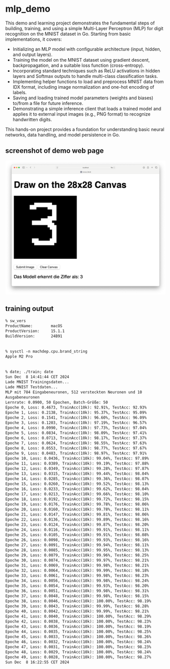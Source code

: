 # mlp_demo

This demo and learning project demonstrates the fundamental steps of building, training, and using a simple Multi-Layer Perceptron (MLP) for digit recognition on the MNIST dataset in Go. Starting from basic implementations, it covers:

- Initializing an MLP model with configurable architecture (input, hidden, and output layers).
- Training the model on the MNIST dataset using gradient descent, backpropagation, and a suitable loss function (cross-entropy).
- Incorporating standard techniques such as ReLU activations in hidden layers and Softmax outputs to handle multi-class classification tasks.
- Implementing helper functions to load and preprocess MNIST data from IDX format, including image normalization and one-hot encoding of labels.
- Saving and loading trained model parameters (weights and biases) to/from a file for future inference.
- Demonstrating a simple inference client that loads a trained model and applies it to external input images (e.g., PNG format) to recognize handwritten digits.

This hands-on project provides a foundation for understanding basic neural networks, data handling, and model persistence in Go.

## screenshot of demo web page

<img src="screenshot_web_page.png" alt="screenshot of demo web page" width="600"/>

## training output

```
% sw_vers                           
ProductName:		macOS
ProductVersion:		15.1.1
BuildVersion:		24B91


% sysctl -n machdep.cpu.brand_string
Apple M2 Pro


% date; ./train; date             
Sun Dec  8 14:41:44 CET 2024
Lade MNIST Trainingsdaten...
Lade MNIST Testdaten...
MLP mit 784 Eingabeneuronen, 512 versteckten Neuronen und 10 Ausgabeneuronen
Lernrate: 0.0900, 50 Epochen, Batch-Größe: 50
Epoche 0, Loss: 0.4673, TrainAcc(10k): 92.91%, TestAcc: 92.93%
Epoche 1, Loss: 0.2138, TrainAcc(10k): 95.37%, TestAcc: 95.09%
Epoche 2, Loss: 0.1541, TrainAcc(10k): 96.60%, TestAcc: 96.09%
Epoche 3, Loss: 0.1203, TrainAcc(10k): 97.19%, TestAcc: 96.57%
Epoche 4, Loss: 0.0990, TrainAcc(10k): 97.73%, TestAcc: 97.04%
Epoche 5, Loss: 0.0834, TrainAcc(10k): 98.09%, TestAcc: 97.41%
Epoche 6, Loss: 0.0713, TrainAcc(10k): 98.17%, TestAcc: 97.37%
Epoche 7, Loss: 0.0624, TrainAcc(10k): 98.55%, TestAcc: 97.63%
Epoche 8, Loss: 0.0553, TrainAcc(10k): 98.77%, TestAcc: 97.67%
Epoche 9, Loss: 0.0483, TrainAcc(10k): 98.97%, TestAcc: 97.91%
Epoche 10, Loss: 0.0436, TrainAcc(10k): 99.04%, TestAcc: 97.89%
Epoche 11, Loss: 0.0389, TrainAcc(10k): 99.19%, TestAcc: 97.88%
Epoche 12, Loss: 0.0349, TrainAcc(10k): 99.28%, TestAcc: 97.87%
Epoche 13, Loss: 0.0315, TrainAcc(10k): 99.44%, TestAcc: 98.04%
Epoche 14, Loss: 0.0285, TrainAcc(10k): 99.36%, TestAcc: 98.07%
Epoche 15, Loss: 0.0260, TrainAcc(10k): 99.52%, TestAcc: 98.13%
Epoche 16, Loss: 0.0233, TrainAcc(10k): 99.62%, TestAcc: 98.04%
Epoche 17, Loss: 0.0213, TrainAcc(10k): 99.66%, TestAcc: 98.10%
Epoche 18, Loss: 0.0192, TrainAcc(10k): 99.72%, TestAcc: 98.15%
Epoche 19, Loss: 0.0176, TrainAcc(10k): 99.78%, TestAcc: 98.06%
Epoche 20, Loss: 0.0160, TrainAcc(10k): 99.78%, TestAcc: 98.11%
Epoche 21, Loss: 0.0147, TrainAcc(10k): 99.81%, TestAcc: 98.06%
Epoche 22, Loss: 0.0136, TrainAcc(10k): 99.89%, TestAcc: 98.16%
Epoche 23, Loss: 0.0124, TrainAcc(10k): 99.87%, TestAcc: 98.20%
Epoche 24, Loss: 0.0116, TrainAcc(10k): 99.91%, TestAcc: 98.11%
Epoche 25, Loss: 0.0105, TrainAcc(10k): 99.91%, TestAcc: 98.08%
Epoche 26, Loss: 0.0098, TrainAcc(10k): 99.93%, TestAcc: 98.16%
Epoche 27, Loss: 0.0091, TrainAcc(10k): 99.94%, TestAcc: 98.11%
Epoche 28, Loss: 0.0085, TrainAcc(10k): 99.95%, TestAcc: 98.13%
Epoche 29, Loss: 0.0079, TrainAcc(10k): 99.96%, TestAcc: 98.25%
Epoche 30, Loss: 0.0074, TrainAcc(10k): 99.97%, TestAcc: 98.21%
Epoche 31, Loss: 0.0069, TrainAcc(10k): 99.98%, TestAcc: 98.21%
Epoche 32, Loss: 0.0064, TrainAcc(10k): 99.99%, TestAcc: 98.18%
Epoche 33, Loss: 0.0061, TrainAcc(10k): 99.98%, TestAcc: 98.23%
Epoche 34, Loss: 0.0056, TrainAcc(10k): 99.98%, TestAcc: 98.24%
Epoche 35, Loss: 0.0054, TrainAcc(10k): 99.93%, TestAcc: 98.20%
Epoche 36, Loss: 0.0051, TrainAcc(10k): 99.98%, TestAcc: 98.31%
Epoche 37, Loss: 0.0048, TrainAcc(10k): 99.98%, TestAcc: 98.15%
Epoche 38, Loss: 0.0046, TrainAcc(10k): 100.00%, TestAcc: 98.19%
Epoche 39, Loss: 0.0043, TrainAcc(10k): 99.99%, TestAcc: 98.28%
Epoche 40, Loss: 0.0042, TrainAcc(10k): 99.99%, TestAcc: 98.21%
Epoche 41, Loss: 0.0040, TrainAcc(10k): 100.00%, TestAcc: 98.29%
Epoche 42, Loss: 0.0038, TrainAcc(10k): 100.00%, TestAcc: 98.23%
Epoche 43, Loss: 0.0036, TrainAcc(10k): 100.00%, TestAcc: 98.19%
Epoche 44, Loss: 0.0035, TrainAcc(10k): 100.00%, TestAcc: 98.25%
Epoche 45, Loss: 0.0033, TrainAcc(10k): 100.00%, TestAcc: 98.26%
Epoche 46, Loss: 0.0032, TrainAcc(10k): 100.00%, TestAcc: 98.24%
Epoche 47, Loss: 0.0031, TrainAcc(10k): 100.00%, TestAcc: 98.23%
Epoche 48, Loss: 0.0029, TrainAcc(10k): 100.00%, TestAcc: 98.24%
Epoche 49, Loss: 0.0028, TrainAcc(10k): 100.00%, TestAcc: 98.27%
Sun Dec  8 16:22:55 CET 2024

```
